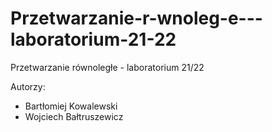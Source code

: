 # Przetwarzanie-r-wnoleg-e---laboratorium-21-22
 Przetwarzanie równoległe - laboratorium 21/22

Autorzy:
* Bartłomiej Kowalewski
* Wojciech Bałtruszewicz
